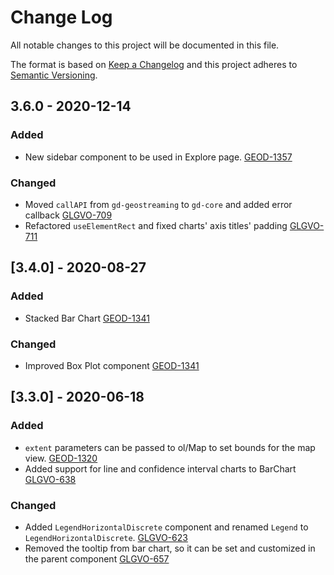# Change Log
All notable changes to this project will be documented in this file.

The format is based on [Keep a Changelog](http://keepachangelog.com/) 
and this project adheres to [Semantic Versioning](http://semver.org/).

## 3.6.0 - 2020-12-14

### Added
- New sidebar component to be used in Explore page.
  [GEOD-1357](https://opensource.ncsa.illinois.edu/jira/browse/GEOD-1357)

### Changed
- Moved `callAPI` from `gd-geostreaming` to `gd-core` and added error callback
  [GLGVO-709](https://opensource.ncsa.illinois.edu/jira/browse/GLGVO-709)
- Refactored `useElementRect` and fixed charts' axis titles' padding
  [GLGVO-711](https://opensource.ncsa.illinois.edu/jira/browse/GLGVO-711)

## [3.4.0] - 2020-08-27
### Added
- Stacked Bar Chart
  [GEOD-1341](https://opensource.ncsa.illinois.edu/jira/browse/GEOD-1341)

### Changed
- Improved Box Plot component
  [GEOD-1341](https://opensource.ncsa.illinois.edu/jira/browse/GEOD-1341)

## [3.3.0] - 2020-06-18

### Added
- `extent` parameters can be passed to ol/Map to set bounds for the map view.
  [GEOD-1320](https://opensource.ncsa.illinois.edu/jira/browse/GEOD-1320)
- Added support for line and confidence interval charts to BarChart
  [GLGVO-638](https://opensource.ncsa.illinois.edu/jira/browse/GLGVO-638)

### Changed
- Added `LegendHorizontalDiscrete` component and renamed `Legend` to `LegendHorizontalDiscrete`.
  [GLGVO-623](https://opensource.ncsa.illinois.edu/jira/browse/GLGVO-623)
 - Removed the tooltip from bar chart, so it can be set and customized in the parent component
   [GLGVO-657](https://opensource.ncsa.illinois.edu/jira/browse/GLGVO-657)

